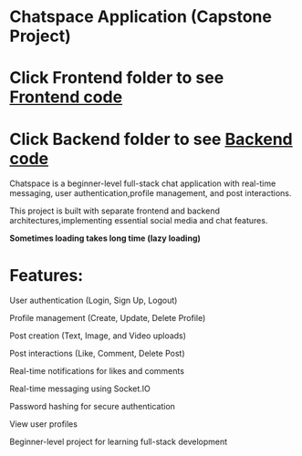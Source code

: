 # Chatspace Application (Capstone Project)

# Click Frontend folder to see <a href= "https://github.com/Pad-coder/Chatspace/tree/master/Frontend" > Frontend code </a>

# Click Backend folder to see <a href= "https://github.com/Pad-coder/Chatspace/tree/master/Backend"> Backend code </a>

Chatspace is a beginner-level full-stack chat application with real-time messaging, user authentication,profile management, and post interactions.

This project is built with separate frontend and backend architectures,implementing essential social media and chat features.

<b>Sometimes loading takes long time (lazy loading)</b>

# Features:
User authentication (Login, Sign Up, Logout)

Profile management (Create, Update, Delete Profile)

Post creation (Text, Image, and Video uploads)

Post interactions (Like, Comment, Delete Post)

Real-time notifications for likes and comments

Real-time messaging using Socket.IO

Password hashing for secure authentication

View user profiles

Beginner-level project for learning full-stack development
 
